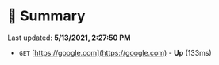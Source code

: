 # 📖 Summary
Last updated: **5/13/2021, 2:27:50 PM**

- `GET` [https://google.com](https://google.com) - **Up** (133ms)
